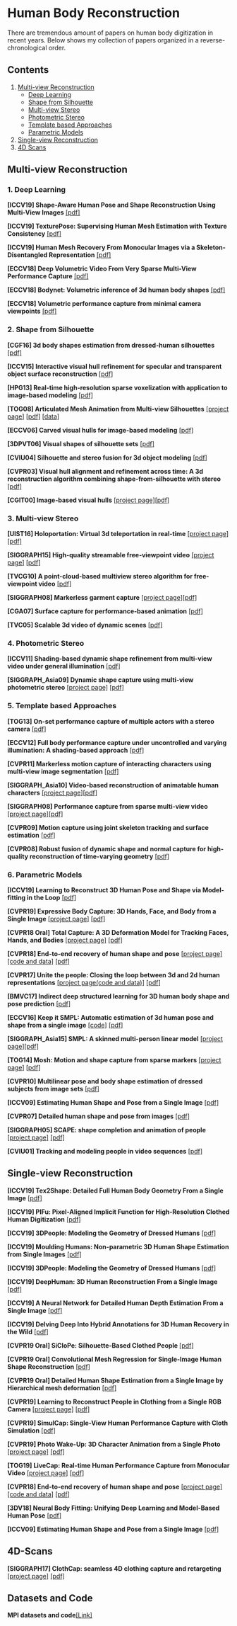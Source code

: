 # Human Body Reconstruction 

There are tremendous amount of papers on human body digitization in recent years. 
Below shows my collection of papers organized in a reverse-chronological order. 

## Contents

1. [Multi-view Reconstruction](#Multi-view-Reconstruction)
   - [Deep Learning](#Deep-Learning)
   - [Shape from Silhouette](#Silhouette)
   - [Multi-view Stereo](#Multi-view-Stereo)
   - [Photometric Stereo](#Photometric)
   - [Template based Approaches](#Template)
   - [Parametric Models](#Parametric)
2. [Single-view Reconstruction](#Single-view-Reconstruction)
3. [4D Scans](#4D-Scans)


## Multi-view Reconstruction

<a name="Deep-Learning" />

### 1. Deep Learning 

<b>[ICCV19] Shape-Aware Human Pose and Shape Reconstruction Using Multi-View Images</b> [[pdf]](http://openaccess.thecvf.com/content_ICCV_2019/papers/Liang_Shape-Aware_Human_Pose_and_Shape_Reconstruction_Using_Multi-View_Images_ICCV_2019_paper.pdf)

<b>[ICCV19] TexturePose: Supervising Human Mesh Estimation with Texture Consistency</b> [[pdf]](https://www.seas.upenn.edu/~nkolot/files/texturepose.pdf)

<b>[ICCV19] Human Mesh Recovery From Monocular Images via a Skeleton-Disentangled Representation</b> [[pdf]](http://openaccess.thecvf.com/content_ICCV_2019/papers/Sun_Human_Mesh_Recovery_From_Monocular_Images_via_a_Skeleton-Disentangled_Representation_ICCV_2019_paper.pdf)

<b>[ECCV18] Deep Volumetric Video From Very Sparse Multi-View Performance Capture</b> [[pdf]](http://chenweikai.github.io/papers/[ECCV18]Deep%20Volumetric%20Video%20From%20Very%20Sparse%20Multi-View%20Performance%20Capture.pdf)

<b>[ECCV18] Bodynet: Volumetric inference of 3d human body shapes</b> [[pdf]](http://openaccess.thecvf.com/content_ECCV_2018/papers/Gul_Varol_BodyNet_Volumetric_Inference_ECCV_2018_paper.pdf)

<b>[ECCV18] Volumetric performance capture from minimal camera viewpoints</b> [[pdf]](http://openaccess.thecvf.com/content_ECCV_2018/papers/Andrew_Gilbert_Volumetric_performance_capture_ECCV_2018_paper.pdf)

<a name="Silhouette" />

### 2. Shape from Silhouette

<b>[CGF16] 3d body shapes estimation from dressed-human silhouettes</b> [[pdf]](http://eprints.bournemouth.ac.uk/24967/1/1008_original.pdf)

<b>[ICCV15] Interactive visual hull refinement for specular and transparent object surface reconstruction</b> [[pdf]](https://www.cv-foundation.org/openaccess/content_iccv_2015/papers/Zuo_Interactive_Visual_Hull_ICCV_2015_paper.pdf)

<b>[HPG13] Real-time high-resolution sparse voxelization with application to image-based modeling</b> [[pdf]](http://citeseerx.ist.psu.edu/viewdoc/download?doi=10.1.1.645.4940&rep=rep1&type=pdf)

<b>[TOG08] Articulated Mesh Animation from Multi-view Silhouettes</b> [[project page]](http://people.csail.mit.edu/drdaniel/mesh_animation/) [[pdf]](https://homes.cs.washington.edu/~jovan/papers/vlasic-2008-ama.pdf) [[data]](http://people.csail.mit.edu/drdaniel/mesh_animation/#data)

<b>[ECCV06] Carved visual hulls for image-based modeling</b> [[pdf]](https://www.di.ens.fr/willow/pdfs/eccv06b.pdf)

<b>[3DPVT06] Visual shapes of silhouette sets</b> [[pdf]](https://hal.archives-ouvertes.fr/hal-00349020/document/)

<b>[CVIU04] Silhouette and stereo fusion for 3d object modeling</b> [[pdf]](https://carlos-hernandez.org/papers/hernandez_cviu04.pdf)

<b>[CVPR03] Visual hull alignment and refinement across time: A 3d reconstruction algorithm combining shape-from-silhouette with stereo</b> [[pdf]](https://www.cs.cmu.edu/~german/research/CVPR2003/VisualHull/VisualHull.pdf)

<b>[CGIT00] Image-based visual hulls</b> [[project page]](https://people.csail.mit.edu/wojciech/IBVH/index.html)[[pdf]](https://people.csail.mit.edu/wojciech/IBVH/ibvh.pdf)

<a name="Multi-view-Stereo" />

### 3. Multi-view Stereo

<b>[UIST16] Holoportation: Virtual 3d teleportation in real-time</b> [[project page]](https://www.microsoft.com/en-us/research/project/holoportation-3/) [[pdf]](http://www.cs.toronto.edu/~slwang/holoportation.pdf)

<b>[SIGGRAPH15] High-quality streamable free-viewpoint video</b> [[project page]](http://hhoppe.com/proj/fvv/) [[pdf]](http://hhoppe.com/fvv.pdf)

<b>[TVCG10] A point-cloud-based multiview stereo algorithm for free-viewpoint video</b> [[pdf]](https://dl.acm.org/citation.cfm?id=1749522)

<b>[SIGGRAPH08] Markerless garment capture</b> [[project page]](http://www.cs.ubc.ca/labs/imager/tr/2008/MarkerlessGarmentCapture/)[[pdf]](https://vccimaging.org/Publications/Bradley2008MGC/Bradley2008MGC.pdf)

<b>[CGA07] Surface capture for performance-based animation</b> [[pdf]](https://core.ac.uk/download/pdf/397966.pdf)

<b>[TVC05] Scalable 3d video of dynamic scenes</b> [[pdf]](https://cgl.ethz.ch/Downloads/Publications/Papers/2005/Was05/Was05.pdf)

<a name="Photometric" />

### 4. Photometric Stereo 

<b>[ICCV11] Shading-based dynamic shape refinement from multi-view video under general illumination</b> [[pdf]](http://citeseerx.ist.psu.edu/viewdoc/download?doi=10.1.1.226.8025&rep=rep1&type=pdf)

<b>[SIGGRAPH_Asia09] Dynamic shape capture using multi-view photometric stereo</b> [[project page]](http://gl.ict.usc.edu/Research/dynamicshape/) [[pdf]](https://people.csail.mit.edu/wojciech/MultiviewPhotometricStereo/MultiviewPS.pdf)

<a name="Template" />

### 5. Template based Approaches

<b>[TOG13] On-set performance capture of multiple actors with a stereo camera</b> [[pdf]](https://gvv.mpi-inf.mpg.de/files/SIGGRAPH_ASIA_2013/binocap_high.pdf)

<b>[ECCV12] Full body performance capture under uncontrolled and varying illumination: A shading-based approach</b> [[pdf]](http://citeseerx.ist.psu.edu/viewdoc/download?doi=10.1.1.367.354&rep=rep1&type=pdf)

<b>[CVPR11] Markerless motion capture
of interacting characters using multi-view image segmentation</b> [[pdf]](https://pages.iai.uni-bonn.de/gall_juergen/download/jgall_multitrack_cvpr11.pdf)

<b>[SIGGRAPH_Asia10] Video-based reconstruction of animatable human characters</b> [[project page]](http://resources.mpi-inf.mpg.de/perfcap/index_vrhc.html)[[pdf]](https://people.mpi-inf.mpg.de/~theobalt/vrhc.pdf)

<b>[SIGGRAPH08] Performance capture from sparse multi-view video</b> [[project page]](http://resources.mpi-inf.mpg.de/perfcap/)[[pdf]](https://gvv.mpi-inf.mpg.de/files/old_site_files/pcmv_preprint.pdf)

<b>[CVPR09] Motion capture using joint skeleton tracking and surface estimation</b> [[pdf]](https://www.tnt.uni-hannover.de/papers/data/773/773_1.pdf)

<b>[CVPR08] Robust fusion of dynamic shape and normal capture for high-quality reconstruction of time-varying
geometry</b> [[pdf]](https://gvv.mpi-inf.mpg.de/files/old_site_files/cvpr08b.pdf)

<a name="Parametric" />

### 6. Parametric Models

<b>[ICCV19] Learning to Reconstruct 3D Human Pose and Shape via Model-fitting in the Loop</b> [[pdf]](http://openaccess.thecvf.com/content_ICCV_2019/papers/Kolotouros_Learning_to_Reconstruct_3D_Human_Pose_and_Shape_via_Model-Fitting_ICCV_2019_paper.pdf)

<b>[CVPR19] Expressive Body Capture: 3D Hands, Face, and Body from a Single Image</b> [[project page]](https://smpl-x.is.tue.mpg.de/) [[pdf]](https://ps.is.tuebingen.mpg.de/uploads_file/attachment/attachment/497/SMPL-X.pdf)

<b>[CVPR18 Oral] Total Capture: A 3D Deformation Model for Tracking Faces, Hands, and Bodies</b> [[project page]](http://www.cs.cmu.edu/~hanbyulj/totalcapture/) [[pdf]](http://openaccess.thecvf.com/content_cvpr_2018/papers/Joo_Total_Capture_A_CVPR_2018_paper.pdf)

<b>[CVPR18] End-to-end recovery of human shape and pose</b> [[project page]](https://akanazawa.github.io/hmr/) [[code and data]](https://github.com/akanazawa/hmr) [[pdf]](https://arxiv.org/pdf/1712.06584.pdf)

<b>[CVPR17] Unite the people: Closing the loop between 3d and 2d human representations</b> [[project page(code and data)]](http://files.is.tuebingen.mpg.de/classner/up/) [[pdf]](https://arxiv.org/pdf/1701.02468.pdf)

<b>[BMVC17] Indirect deep structured learning for 3D human body shape and pose prediction</b> [[pdf]](http://mi.eng.cam.ac.uk/~cipolla/publications/inproceedings/2017-BMVC-3D-body-indirect.pdf)
  
<b>[ECCV16] Keep it SMPL: Automatic estimation of 3d human pose and shape from a single image</b> [[code]](https://github.com/genki-ist/simplify) [[pdf]](https://arxiv.org/pdf/1607.08128.pdf)

<b>[SIGGRAPH_Asia15] SMPL: A skinned multi-person linear model</b> [[project page]](http://smpl.is.tue.mpg.de/)[[pdf]](http://files.is.tue.mpg.de/black/papers/SMPL2015.pdf)

<b>[TOG14] Mosh: Motion and shape capture from sparse markers</b> [[project page]](https://ps.is.tuebingen.mpg.de/research_projects/mosh) [[pdf]](http://files.is.tue.mpg.de/black/papers/MoSh.pdf)

<b>[CVPR10] Multilinear pose and body shape estimation of dressed subjects from image sets</b> [[pdf]](http://citeseerx.ist.psu.edu/viewdoc/download?doi=10.1.1.167.8773&rep=rep1&type=pdf)

<b>[ICCV09] Estimating Human Shape and Pose from a Single Image</b> [[pdf]](http://files.is.tue.mpg.de/black/papers/guanICCV09.pdf)

<b>[CVPR07] Detailed human shape and pose from images</b> [[pdf]](http://www.cs.cmu.edu/~jkh/gnhm_08/balan07imscape.pdf)

<b>[SIGGRAPH05] SCAPE: shape completion and animation of people</b> [[project page]](http://robotics.stanford.edu/~drago/Projects/scape/scape.html) [[pdf]](http://robots.stanford.edu/papers/anguelov.shapecomp.pdf)

<b>[CVIU01] Tracking and modeling people in video sequences</b> [[pdf]](http://luthuli.cs.uiuc.edu/~daf/courses/appcv/papers/ankers01tracking.pdf)

<!--
<b></b> [[project page]]() [[pdf]]()
<b></b> [[project page]]() [[pdf]]()
<b></b> [[project page]]() [[pdf]]()
<b></b> [[project page]]() [[pdf]]()
<b></b> [[pdf]]()
<b></b> [[pdf]]()
<b></b> [[pdf]]()
-->

## Single-view Reconstruction

<b>[ICCV19] Tex2Shape: Detailed Full Human Body Geometry From a Single Image</b> [[pdf]](http://openaccess.thecvf.com/content_ICCV_2019/papers/Alldieck_Tex2Shape_Detailed_Full_Human_Body_Geometry_From_a_Single_Image_ICCV_2019_paper.pdf)

<b>[ICCV19] PIFu: Pixel-Aligned Implicit Function for High-Resolution Clothed Human Digitization</b> [[pdf]](http://openaccess.thecvf.com/content_ICCV_2019/papers/Saito_PIFu_Pixel-Aligned_Implicit_Function_for_High-Resolution_Clothed_Human_Digitization_ICCV_2019_paper.pdf)

<b>[ICCV19] 3DPeople: Modeling the Geometry of Dressed Humans</b> [[pdf]](https://arxiv.org/pdf/1904.04571.pdf)

<b>[ICCV19] Moulding Humans: Non-parametric 3D Human Shape Estimation from Single Images</b> [[pdf]](https://arxiv.org/pdf/1908.00439.pdf)

<b>[ICCV19] 3DPeople: Modeling the Geometry of Dressed Humans</b> [[pdf]](https://arxiv.org/pdf/1904.04571.pdf)

<b>[ICCV19] DeepHuman: 3D Human Reconstruction From a Single Image</b> [[pdf]](http://www.liuyebin.com/deephuman/assets/DeepHuman.pdf)

<b>[ICCV19] A Neural Network for Detailed Human Depth Estimation From a Single Image</b> [[pdf]](http://openaccess.thecvf.com/content_ICCV_2019/papers/Tang_A_Neural_Network_for_Detailed_Human_Depth_Estimation_From_a_ICCV_2019_paper.pdf)

<b>[ICCV19] Delving Deep Into Hybrid Annotations for 3D Human Recovery in the Wild</b> [[pdf]](http://openaccess.thecvf.com/content_ICCV_2019/papers/Rong_Delving_Deep_Into_Hybrid_Annotations_for_3D_Human_Recovery_in_ICCV_2019_paper.pdf)

<b>[CVPR19 Oral] SiCloPe: Silhouette-Based Clothed People </b>[[pdf]](https://arxiv.org/pdf/1901.00049.pdf)

<b>[CVPR19 Oral] Convolutional Mesh Regression for Single-Image Human Shape Reconstruction</b> [[pdf]](http://www.cis.upenn.edu/~kostas/mypub.dir/kolotouros19cvpr.pdf)

<b>[CVPR19 Oral] Detailed Human Shape Estimation from a Single Image by Hierarchical mesh deformation</b> [[pdf]](https://arxiv.org/pdf/1904.10506.pdf)

<b>[CVPR19] Learning to Reconstruct People in Clothing from a Single RGB Camera </b> [[project page]](https://virtualhumans.mpi-inf.mpg.de/octopus/) [[pdf]](https://arxiv.org/pdf/1903.05885.pdf)

<b>[CVPR19] SimulCap: Single-View Human Performance Capture with Cloth Simulation</b> [[pdf]](https://arxiv.org/abs/1903.06323)

<b>[CVPR19] Photo Wake-Up: 3D Character Animation from a Single Photo</b> [[project page]](https://grail.cs.washington.edu/projects/wakeup/) [[pdf]](https://arxiv.org/abs/1812.02246)

<b>[TOG19] LiveCap: Real-time Human Performance Capture from Monocular Video</b> [[project page]](https://gvv.mpi-inf.mpg.de/projects/LiveCap/) [[pdf]](https://gvv.mpi-inf.mpg.de/projects/LiveCap/data/livecap.pdf)

<b>[CVPR18] End-to-end recovery of human shape and pose</b> [[project page]](https://akanazawa.github.io/hmr/) [[code and data]](https://github.com/akanazawa/hmr) [[pdf]](https://arxiv.org/pdf/1712.06584.pdf)

<b>[3DV18] Neural Body Fitting: Unifying Deep Learning and Model-Based Human Pose</b> [[pdf]](https://arxiv.org/pdf/1808.05942.pdf)

<b>[ICCV09] Estimating Human Shape and Pose from a Single Image</b> [[pdf]](http://files.is.tue.mpg.de/black/papers/guanICCV09.pdf)



## 4D-Scans

<b>[SIGGRAPH17] ClothCap: seamless 4D clothing capture and retargeting</b> [[project page]](http://clothcap.is.tue.mpg.de/) [[pdf]](http://delivery.acm.org/10.1145/3080000/3073711/a73-pons-moll.pdf?ip=104.174.111.226&id=3073711&acc=OA&key=4D4702B0C3E38B35%2E4D4702B0C3E38B35%2E4D4702B0C3E38B35%2EA3ADFD50D6708552&__acm__=1557388386_0a9b1d6d188b8f850bf8b5f190d8060e)


## Datasets and Code

<b>MPI datasets and code</b>[[Link]](https://ps.is.tuebingen.mpg.de/research_fields/datasets-and-code)
